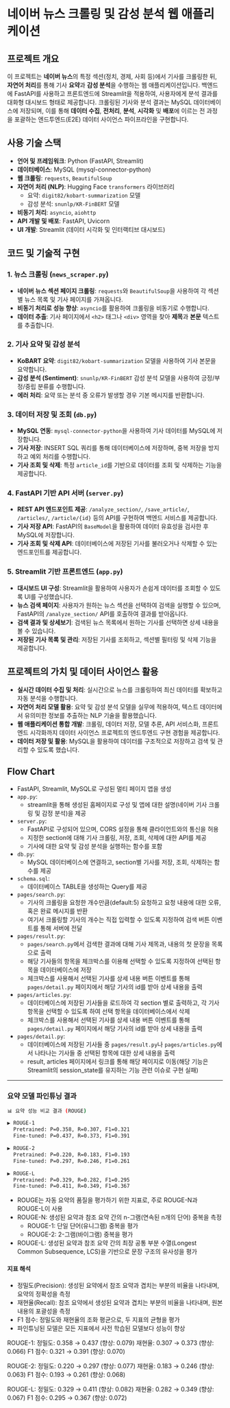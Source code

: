 # 네이버 뉴스 크롤링 및 감성 분석 웹 애플리케이션

## 프로젝트 개요
이 프로젝트는 **네이버 뉴스**의 특정 섹션(정치, 경제, 사회 등)에서 기사를 크롤링한 뒤, **자연어 처리**를 통해 기사 **요약**과 **감성 분석**을 수행하는 웹 애플리케이션입니다. 백엔드에 FastAPI를 사용하고 프론트엔드에 Streamlit을 적용하여, 사용자에게 분석 결과를 대화형 대시보드 형태로 제공합니다. 크롤링된 기사와 분석 결과는 MySQL 데이터베이스에 저장되며, 이를 통해 **데이터 수집**, **전처리**, **분석**, **시각화** 및 **배포**에 이르는 전 과정을 포괄하는 엔드투엔드(E2E) 데이터 사이언스 파이프라인을 구현합니다.

## 사용 기술 스택
- **언어 및 프레임워크**: Python (FastAPI, Streamlit)
- **데이터베이스**: MySQL (mysql-connector-python)
- **웹 크롤링**: `requests`, `BeautifulSoup`
- **자연어 처리 (NLP)**: Hugging Face `transformers` 라이브러리  
  - 요약: `digit82/kobart-summarization` 모델  
  - 감성 분석: `snunlp/KR-FinBERT` 모델  
- **비동기 처리**: `asyncio`, `aiohttp`
- **API 개발 및 배포**: FastAPI, Uvicorn 
- **UI 개발**: Streamlit (데이터 시각화 및 인터랙티브 대시보드)

## 코드 및 기술적 구현

### 1. 뉴스 크롤링 (`news_scraper.py`)
- **네이버 뉴스 섹션 페이지 크롤링**: `requests`와 `BeautifulSoup`을 사용하여 각 섹션별 뉴스 목록 및 기사 페이지를 가져옵니다.
- **비동기 처리로 성능 향상**: `asyncio`를 활용하여 크롤링을 비동기로 수행합니다.
- **데이터 추출**: 기사 페이지에서 `<h2>` 태그나 `<div>` 영역을 찾아 **제목**과 **본문** 텍스트를 추출합니다.

### 2. 기사 요약 및 감성 분석
- **KoBART 요약**: `digit82/kobart-summarization` 모델을 사용하여 기사 본문을 요약합니다.
- **감성 분석 (Sentiment)**: `snunlp/KR-FinBERT` 감성 분석 모델을 사용하여 긍정/부정/중립 분류를 수행합니다.
- **에러 처리**: 요약 또는 분석 중 오류가 발생할 경우 기본 메시지를 반환합니다.

### 3. 데이터 저장 및 조회 (`db.py`)
- **MySQL 연동**: `mysql-connector-python`을 사용하여 기사 데이터를 MySQL에 저장합니다.
- **기사 저장**: INSERT SQL 쿼리를 통해 데이터베이스에 저장하며, 중복 저장을 방지하고 예외 처리를 수행합니다.
- **기사 조회 및 삭제**: 특정 `article_id`를 기반으로 데이터를 조회 및 삭제하는 기능을 제공합니다.

### 4. FastAPI 기반 API 서버 (`server.py`)
- **REST API 엔드포인트 제공**: `/analyze_section/`, `/save_article/`, `/articles/`, `/article/{id}` 등의 API를 구현하여 백엔드 서비스를 제공합니다.
- **기사 저장 API**: FastAPI의 `BaseModel`을 활용하여 데이터 유효성을 검사한 후 MySQL에 저장합니다.
- **기사 조회 및 삭제 API**: 데이터베이스에 저장된 기사를 불러오거나 삭제할 수 있는 엔드포인트를 제공합니다.

### 5. Streamlit 기반 프론트엔드 (`app.py`)
- **대시보드 UI 구성**: Streamlit을 활용하여 사용자가 손쉽게 데이터를 조회할 수 있도록 UI를 구성했습니다.
- **뉴스 검색 페이지**: 사용자가 원하는 뉴스 섹션을 선택하여 검색을 실행할 수 있으며, FastAPI의 `/analyze_section/` API를 호출하여 결과를 받아옵니다.
- **검색 결과 및 상세보기**: 검색된 뉴스 목록에서 원하는 기사를 선택하면 상세 내용을 볼 수 있습니다.
- **저장된 기사 목록 및 관리**: 저장된 기사를 조회하고, 섹션별 필터링 및 삭제 기능을 제공합니다.

## 프로젝트의 가치 및 데이터 사이언스 활용
- **실시간 데이터 수집 및 처리**: 실시간으로 뉴스를 크롤링하여 최신 데이터를 확보하고 자동 분석을 수행합니다.
- **자연어 처리 모델 활용**: 요약 및 감성 분석 모델을 실무에 적용하여, 텍스트 데이터에서 유의미한 정보를 추출하는 NLP 기술을 활용했습니다.
- **웹 애플리케이션 통합 개발**: 크롤링, 데이터 저장, 모델 추론, API 서비스화, 프론트엔드 시각화까지 데이터 사이언스 프로젝트의 엔드투엔드 구현 경험을 제공합니다.
- **데이터 저장 및 활용**: MySQL을 활용하여 데이터를 구조적으로 저장하고 검색 및 관리할 수 있도록 했습니다.

## Flow Chart
- FastAPI, Streamlit, MySQL로 구성된 멀티 페이지 앱을 생성
- `app.py`:
  - streamlit을 통해 생성된 홈페이지로 구성 및 앱에 대한 설명(네이버 기사 크롤링 및 감정 분석)을 제공
- `server.py`:
  - FastAPI로 구성되어 있으며, CORS 설정을 통해 클라이언트와의 통신을 허용
  - 지정한 section에 대해 기사 크롤링, 저장, 조회, 삭제에 대한 API를 제공
  - 기사에 대한 요약 및 감성 분석을 실행하는 함수를 포함
- `db.py`:
  - MySQL 데이터베이스에 연결하고, section별 기사를 저장, 조회, 삭제하는 함수를 제공
- `schema.sql`:
  - 데이터베이스 TABLE을 생성하는 Query를 제공
- `pages/search.py`:
  - 기사의 크롤링을 요청한 개수만큼(default:5) 요청하고 요청 내용에 대한 오류, 혹은 완료 메시지를 반환
  - 여기서 크롤링할 기사의 개수는 직접 입력할 수 있도록 지정하여 검색 버튼 이벤트를 통해 서버에 전달
- `pages/result.py`:
  - `pages/search.py`에서 검색한 결과에 대해 기사 제목과, 내용의 첫 문장을 목록으로 출력
  - 해당 기사들의 항목을 체크박스를 이용해 선택할 수 있도록 지정하여 선택된 항목을 데이터베이스에 저장
  - 체크박스를 사용해서 선택된 기사를 상세 내용 버튼 이벤트를 통해 `pages/detail.py` 페이지에서 해당 기사의 id를 받아 상세 내용을 출력
- `pages/articles.py`:
  - 데이터베이스에 저장된 기사들을 로드하여 각 section 별로 출력하고, 각 기사 항목을 선택할 수 있도록 하여 선택 항목을 데이터베이스에서 삭제
  - 체크박스를 사용해서 선택된 기사를 상세 내용 버튼 이벤트를 통해 `pages/detail.py` 페이지에서 해당 기사의 id를 받아 상세 내용을 출력
- `pages/detail.py`:
  - 데이터베이스에 저장된 기사들 중 `pages/result.py`나 `pages/articles.py`에서 나타나는 기사들 중 선택된 항목에 대한 상세 내용을 출력
  - result, articles 페이지에서 링크를 통해 해당 페이지로 이동(해당 기능은 Streamlit의 session_state를 유지하는 기능 관련 이슈로 구현 실패)

---

### 요약 모델 파인튜닝 결과

```bash
📊 요약 성능 비교 결과 (ROUGE)

▶ ROUGE-1
  Pretrained: P=0.358, R=0.307, F1=0.321
  Fine-tuned: P=0.437, R=0.373, F1=0.391

▶ ROUGE-2
  Pretrained: P=0.220, R=0.183, F1=0.193
  Fine-tuned: P=0.297, R=0.246, F1=0.261

▶ ROUGE-L
  Pretrained: P=0.329, R=0.282, F1=0.295
  Fine-tuned: P=0.411, R=0.349, F1=0.367
```
- ROUGE는 자동 요약의 품질을 평가하기 위한 지표로, 주로 ROUGE-N과 ROUGE-L이 사용
- ROUGE-N: 생성된 요약과 참조 요약 간의 n-그램(연속된 n개의 단어) 중복을 측정
  - ROUGE-1: 단일 단어(유니그램) 중복을 평가
  - ROUGE-2: 2-그램(바이그램) 중복을 평가
- ROUGE-L: 생성된 요약과 참조 요약 간의 최장 공통 부분 수열(Longest Common Subsequence, LCS)을 기반으로 문장 구조의 유사성을 평가

#### 지표 해석
- 정밀도(Precision): 생성된 요약에서 참조 요약과 겹치는 부분의 비율을 나타내며, 요약의 정확성을 측정
- 재현율(Recall): 참조 요약에서 생성된 요약과 겹치는 부분의 비율을 나타내며, 원본 내용의 포괄성을 측정
- F1 점수: 정밀도와 재현율의 조화 평균으로, 두 지표의 균형을 평가
- 파인튜닝된 모델은 모든 지표에서 사전 학습된 모델보다 성능이 향상

ROUGE-1:
정밀도: 0.358 → 0.437 (향상: 0.079)​
재현율: 0.307 → 0.373 (향상: 0.066)​
F1 점수: 0.321 → 0.391 (향상: 0.070)​

ROUGE-2:
정밀도: 0.220 → 0.297 (향상: 0.077)​
재현율: 0.183 → 0.246 (향상: 0.063)​
F1 점수: 0.193 → 0.261 (향상: 0.068)​

ROUGE-L:
정밀도: 0.329 → 0.411 (향상: 0.082)​
재현율: 0.282 → 0.349 (향상: 0.067)​
F1 점수: 0.295 → 0.367 (향상: 0.072)